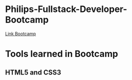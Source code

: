 # Philips-Fullstack-Developer-Bootcamp

[Link Bootcamp](https://web.dio.me/track/5c0a81e0-3566-4314-8075-298147b2858d)

# Tools learned in Bootcamp 
## HTML5 and CSS3
